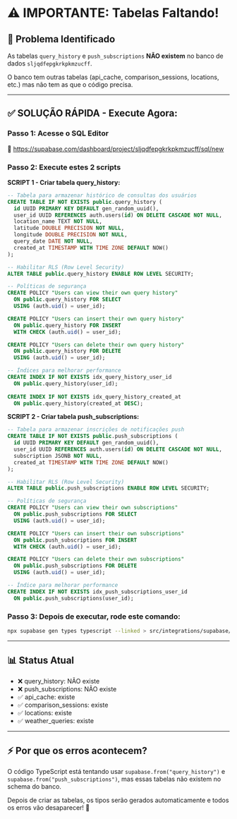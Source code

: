 # ⚠️ IMPORTANTE: Tabelas Faltando!

## 🔴 Problema Identificado

As tabelas `query_history` e `push_subscriptions` **NÃO existem** no banco de dados `sljqdfepgkrkpkmzucff`.

O banco tem outras tabelas (api_cache, comparison_sessions, locations, etc.) mas não tem as que o código precisa.

---

## ✅ SOLUÇÃO RÁPIDA - Execute Agora:

### Passo 1: Acesse o SQL Editor
🔗 https://supabase.com/dashboard/project/sljqdfepgkrkpkmzucff/sql/new

### Passo 2: Execute estes 2 scripts

**SCRIPT 1 - Criar tabela query_history:**

```sql
-- Tabela para armazenar histórico de consultas dos usuários
CREATE TABLE IF NOT EXISTS public.query_history (
  id UUID PRIMARY KEY DEFAULT gen_random_uuid(),
  user_id UUID REFERENCES auth.users(id) ON DELETE CASCADE NOT NULL,
  location_name TEXT NOT NULL,
  latitude DOUBLE PRECISION NOT NULL,
  longitude DOUBLE PRECISION NOT NULL,
  query_date DATE NOT NULL,
  created_at TIMESTAMP WITH TIME ZONE DEFAULT NOW()
);

-- Habilitar RLS (Row Level Security)
ALTER TABLE public.query_history ENABLE ROW LEVEL SECURITY;

-- Políticas de segurança
CREATE POLICY "Users can view their own query history" 
  ON public.query_history FOR SELECT 
  USING (auth.uid() = user_id);

CREATE POLICY "Users can insert their own query history" 
  ON public.query_history FOR INSERT 
  WITH CHECK (auth.uid() = user_id);

CREATE POLICY "Users can delete their own query history" 
  ON public.query_history FOR DELETE 
  USING (auth.uid() = user_id);

-- Índices para melhorar performance
CREATE INDEX IF NOT EXISTS idx_query_history_user_id 
  ON public.query_history(user_id);
  
CREATE INDEX IF NOT EXISTS idx_query_history_created_at 
  ON public.query_history(created_at DESC);
```

**SCRIPT 2 - Criar tabela push_subscriptions:**

```sql
-- Tabela para armazenar inscrições de notificações push
CREATE TABLE IF NOT EXISTS public.push_subscriptions (
  id UUID PRIMARY KEY DEFAULT gen_random_uuid(),
  user_id UUID REFERENCES auth.users(id) ON DELETE CASCADE NOT NULL,
  subscription JSONB NOT NULL,
  created_at TIMESTAMP WITH TIME ZONE DEFAULT NOW()
);

-- Habilitar RLS (Row Level Security)
ALTER TABLE public.push_subscriptions ENABLE ROW LEVEL SECURITY;

-- Políticas de segurança
CREATE POLICY "Users can view their own subscriptions" 
  ON public.push_subscriptions FOR SELECT 
  USING (auth.uid() = user_id);

CREATE POLICY "Users can insert their own subscriptions" 
  ON public.push_subscriptions FOR INSERT 
  WITH CHECK (auth.uid() = user_id);

CREATE POLICY "Users can delete their own subscriptions" 
  ON public.push_subscriptions FOR DELETE 
  USING (auth.uid() = user_id);

-- Índice para melhorar performance
CREATE INDEX IF NOT EXISTS idx_push_subscriptions_user_id 
  ON public.push_subscriptions(user_id);
```

### Passo 3: Depois de executar, rode este comando:

```bash
npx supabase gen types typescript --linked > src/integrations/supabase/types.ts
```

---

## 📊 Status Atual

- ❌ query_history: NÃO existe
- ❌ push_subscriptions: NÃO existe
- ✅ api_cache: existe
- ✅ comparison_sessions: existe
- ✅ locations: existe
- ✅ weather_queries: existe

---

## ⚡ Por que os erros acontecem?

O código TypeScript está tentando usar `supabase.from("query_history")` e `supabase.from("push_subscriptions")`, mas essas tabelas não existem no schema do banco.

Depois de criar as tabelas, os tipos serão gerados automaticamente e todos os erros vão desaparecer! 🎯
